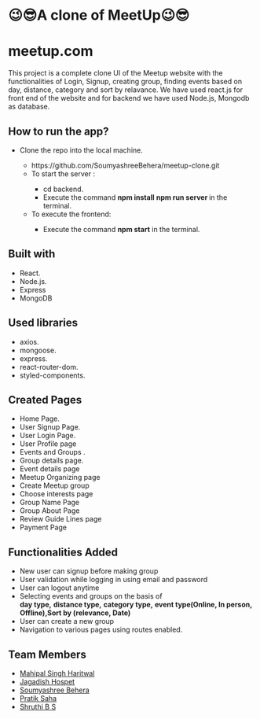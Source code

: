 <h1>😉😎A clone of MeetUp😉😎</h1>

# meetup.com
This project is a complete clone UI of the Meetup website with the functionalities of Login, Signup, creating group, finding events based on day, distance, category and sort by relavance. We have used react.js for front end of the website and for backend we have used Node.js, Mongodb as database.

## How to run the app?
<ul>
  <li>Clone the repo into the local machine.</li>
  <ul>
    <li>https://github.com/SoumyashreeBehera/meetup-clone.git</li>
    <li>To start the server :</li>
    <ul>
      <li>cd backend.</li>
      <li>Execute the command <b>npm install</b> <b>npm run server </b> in the terminal.</li>
    </ul>
    <li>To execute the frontend:</li>
    <ul>
      <li>Execute the command <b>npm start</b> in the terminal.</li>
      </ul>
  </ul>
</ul>

## Built with
<ul>
  <li>React.</li>
  <li>Node.js.</li>
  <li>Express </li>
  <li>MongoDB </li>
  
</ul>

## Used libraries
<ul>
  <li>axios.</li>
  
  <li>mongoose.</li>
  <li>express.</li>
  <li>react-router-dom.</li>
  <li>styled-components.</li>
</ul>

## Created Pages 
<ul>
  <li>Home Page.</li>
  <li>User Signup Page.</li>
  <li>User Login Page.</li>
  <li> User Profile page</li>
  <li>Events and Groups .</li>
  <li>Group details page.</li>
  <li>Event details page</li>
  <li>Meetup Organizing page</li>
  <li>Create Meetup group</li>
  <li>Choose interests page</li>
  <li>Group Name Page</li>
  <li>Group About Page</li>
  <li>Review Guide Lines page</li>
  <li>Payment Page</li>
</ul>

## Functionalities Added
<ul>
  <li>New user can signup before making group</li>
  <li>User validation while logging in using email and password</li>
  <li>User can logout anytime</li>
  <li>Selecting events and groups on the basis of <br/><b> day type,</b>  <b> distance type,</b>  <b>category type,</b> <b>event type(Online, In person, Offline),</b><b>Sort by (relevance, Date) </b></li>
  <li>User can create a new group</li>
 
  <li>Navigation to various pages using routes enabled.</li>
</ul>

## Team Members 
<ul>
<li><a href="https://github.com/mahi98jat">Mahipal Singh Haritwal</a>
<li><a href="https://github.com/Jagadish1217">Jagadish Hospet</a>
<li><a href="https://github.com/SoumyashreeBehera">Soumyashree Behera</a>
<li><a href="https://github.com/pratik9851">Pratik Saha</a>
<li><a href="https://github.com/shruthibs1997">Shruthi B S</a>

</ul>




